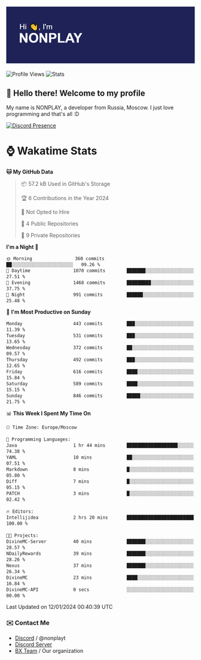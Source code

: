 ![Discord Presence](./header.png)
<br></br>
![Profile Views](https://komarev.com/ghpvc/?username=NONPLAYT&color=blue&style=for-the-badge)
![Stats](https://img.shields.io/badge/0%25-OPTIMIZED-orange?style=for-the-badge)


## :wave: Hello there! Welcome to my profile

My name is NONPLAY, a developer from Russia, Moscow. I just love programming and that's all :D

[![Discord Presence](https://lanyard.cnrad.dev/api/597087584090587177?showDisplayName=true)](https://discord.com/users/597087584090587177) 

# ⌚ Wakatime Stats

<!--START_SECTION:waka-->
**🐱 My GitHub Data** 

> 📦 57.2 kB Used in GitHub's Storage 
 > 
> 🏆 6 Contributions in the Year 2024
 > 
> 🚫 Not Opted to Hire
 > 
> 📜 4 Public Repositories 
 > 
> 🔑 9 Private Repositories 
 > 
**I'm a Night 🦉** 

```text
🌞 Morning                360 commits         ██░░░░░░░░░░░░░░░░░░░░░░░   09.26 % 
🌆 Daytime                1070 commits        ███████░░░░░░░░░░░░░░░░░░   27.51 % 
🌃 Evening                1468 commits        █████████░░░░░░░░░░░░░░░░   37.75 % 
🌙 Night                  991 commits         ██████░░░░░░░░░░░░░░░░░░░   25.48 % 
```
📅 **I'm Most Productive on Sunday** 

```text
Monday                   443 commits         ███░░░░░░░░░░░░░░░░░░░░░░   11.39 % 
Tuesday                  531 commits         ███░░░░░░░░░░░░░░░░░░░░░░   13.65 % 
Wednesday                372 commits         ██░░░░░░░░░░░░░░░░░░░░░░░   09.57 % 
Thursday                 492 commits         ███░░░░░░░░░░░░░░░░░░░░░░   12.65 % 
Friday                   616 commits         ████░░░░░░░░░░░░░░░░░░░░░   15.84 % 
Saturday                 589 commits         ████░░░░░░░░░░░░░░░░░░░░░   15.15 % 
Sunday                   846 commits         █████░░░░░░░░░░░░░░░░░░░░   21.75 % 
```


📊 **This Week I Spent My Time On** 

```text
🕑︎ Time Zone: Europe/Moscow

💬 Programming Languages: 
Java                     1 hr 44 mins        ███████████████████░░░░░░   74.38 % 
YAML                     10 mins             ██░░░░░░░░░░░░░░░░░░░░░░░   07.51 % 
Markdown                 8 mins              █░░░░░░░░░░░░░░░░░░░░░░░░   05.80 % 
Diff                     7 mins              █░░░░░░░░░░░░░░░░░░░░░░░░   05.15 % 
PATCH                    3 mins              █░░░░░░░░░░░░░░░░░░░░░░░░   02.42 % 

🔥 Editors: 
Intellijidea             2 hrs 20 mins       █████████████████████████   100.00 % 

🐱‍💻 Projects: 
DivineMC-Server          40 mins             ███████░░░░░░░░░░░░░░░░░░   28.57 % 
NDailyRewards            39 mins             ███████░░░░░░░░░░░░░░░░░░   28.26 % 
Nexus                    37 mins             ███████░░░░░░░░░░░░░░░░░░   26.34 % 
DivineMC                 23 mins             ████░░░░░░░░░░░░░░░░░░░░░   16.84 % 
DivineMC-API             0 secs              ░░░░░░░░░░░░░░░░░░░░░░░░░   00.00 % 
```


 Last Updated on 12/01/2024 00:40:39 UTC
<!--END_SECTION:waka-->

### ✉️ Contact Me

- [Discord](https://discord.com/users/597087584090587177) / @nonplayt
- [Discord Server](https://discord.gg/p7cxhw7E2M)
- [BX Team](https://github.com/BX-Team) / Our organization
